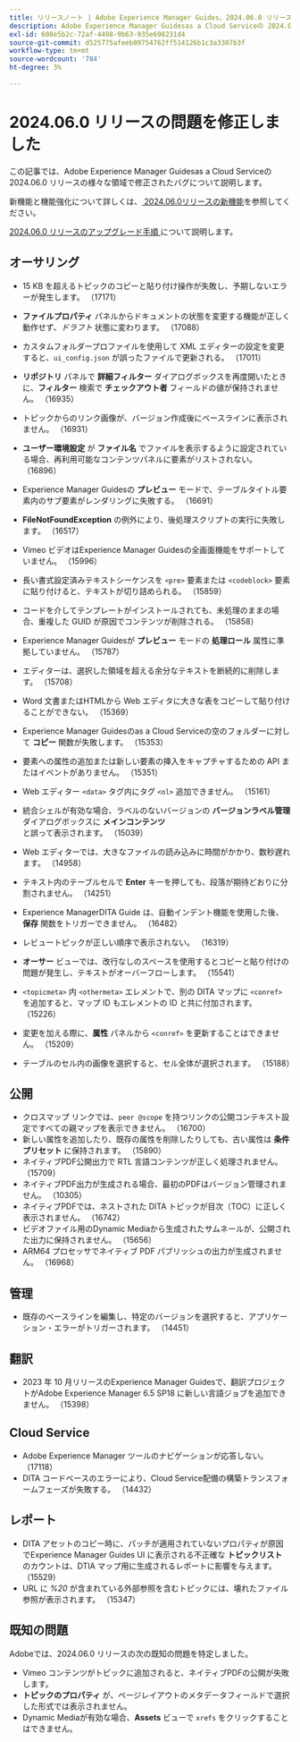```yaml
---
title: リリースノート | Adobe Experience Manager Guides、2024.06.0 リリースの問題を修正しました
description: Adobe Experience Manager Guidesas a Cloud Serviceの 2024.06.0 リリースのバグ修正について説明します。
exl-id: 608e5b2c-72af-4498-9b63-935e698231d4
source-git-commit: d525775afeeb89754762ff514126b1c3a3307b3f
workflow-type: tm+mt
source-wordcount: '784'
ht-degree: 3%

---
```


# 2024.06.0 リリースの問題を修正しました

この記事では、Adobe Experience Manager Guidesas a Cloud Serviceの 2024.06.0 リリースの様々な領域で修正されたバグについて説明します。

新機能と機能強化について詳しくは、[ 2024.06.0リリースの新機能](whats-new-2024-06-0.md)を参照してください。

[2024.06.0 リリースのアップグレード手順 ](upgrade-instructions-2024-06-0.md) について説明します。

## オーサリング

- 15 KB を超えるトピックのコピーと貼り付け操作が失敗し、予期しないエラーが発生します。 （17171）
- **ファイルプロパティ** パネルからドキュメントの状態を変更する機能が正しく動作せず、*ドラフト* 状態に変わります。 （17088）
- カスタムフォルダープロファイルを使用して XML エディターの設定を変更すると、`ui_config.json` が誤ったファイルで更新される。 （17011）
- **リポジトリ** パネルで **詳細フィルター** ダイアログボックスを再度開いたときに、**フィルター** 検索で **チェックアウト者** フィールドの値が保持されません。 （16935）
- トピックからのリンク画像が、バージョン作成後にベースラインに表示されません。 （16931）
- **ユーザー環境設定** が **ファイル名** でファイルを表示するように設定されている場合、再利用可能なコンテンツパネルに要素がリストされない。 （16896）
- Experience Manager Guidesの **プレビュー** モードで、テーブルタイトル要素内のサブ要素がレンダリングに失敗する。 （16691）
- **FileNotFoundException** の例外により、後処理スクリプトの実行に失敗します。 （16517）
- Vimeo ビデオはExperience Manager Guidesの全画面機能をサポートしていません。 （15996）
- 長い書式設定済みテキストシーケンスを `<pre>` 要素または `<codeblock>` 要素に貼り付けると、テキストが切り詰められる。 （15859）
- コードを介してテンプレートがインストールされても、未処理のままの場合、重複した GUID が原因でコンテンツが削除される。 （15858）
- Experience Manager Guidesが **プレビュー** モードの **処理ロール** 属性に準拠していません。 （15787）
- エディターは、選択した領域を超える余分なテキストを断続的に削除します。  （15708）
- Word 文書またはHTMLから Web エディタに大きな表をコピーして貼り付けることができない。 （15369）
- Experience Manager Guidesのas a Cloud Serviceの空のフォルダーに対して **コピー** 関数が失敗します。 （15353）
- 要素への属性の追加または新しい要素の挿入をキャプチャするための API またはイベントがありません。 （15351）
- Web エディター `<data>` タグ内にタグ `<ol>` 追加できません。 （15161）
- 統合シェルが有効な場合、ラベルのないバージョンの **バージョンラベル管理** ダイアログボックスに **メインコンテンツ** と誤って表示されます。 （15039）
- Web エディターでは、大きなファイルの読み込みに時間がかかり、数秒遅れます。 （14958）
- テキスト内のテーブルセルで **Enter** キーを押しても、段落が期待どおりに分割されません。 （14251）
- Experience ManagerDITA Guide は、自動インデント機能を使用した後、**保存** 関数をトリガーできません。 （16482）
- レビュートピックが正しい順序で表示されない。 （16319）
- **オーサー** ビューでは、改行なしのスペースを使用するとコピーと貼り付けの問題が発生し、テキストがオーバーフローします。 （15541）

- `<topicmeta>` 内 `<othermeta>` エレメントで、別の DITA マップに `<conref>` を追加すると、マップ ID もエレメントの ID と共に付加されます。 （15226）
- 変更を加える際に、**属性** パネルから `<conref>` を更新することはできません。 （15209）
- テーブルのセル内の画像を選択すると、セル全体が選択されます。 （15188）

## 公開


- クロスマップ リンクでは、`peer @scope` を持つリンクの公開コンテキスト設定ですべての親マップを表示できません。 （16700）
- 新しい属性を追加したり、既存の属性を削除したりしても、古い属性は **条件プリセット** に保持されます。 （15890）
- ネイティブPDF公開出力で RTL 言語コンテンツが正しく処理されません。 （15709）
- ネイティブPDF出力が生成される場合、最初のPDFはバージョン管理されません。 （10305）
- ネイティブPDFでは、ネストされた DITA トピックが目次（TOC）に正しく表示されません。 （16742）
- ビデオファイル用のDynamic Mediaから生成されたサムネールが、公開された出力に保持されません。 （15656）
- ARM64 プロセッサでネイティブ PDF パブリッシュの出力が生成されません。 （16968）

## 管理

- 既存のベースラインを編集し、特定のバージョンを選択すると、アプリケーション・エラーがトリガーされます。 （14451）

## 翻訳

- 2023 年 10 月リリースのExperience Manager Guidesで、翻訳プロジェクトがAdobe Experience Manager 6.5 SP18 に新しい言語ジョブを追加できません。 （15398）

## Cloud Service

- Adobe Experience Manager ツールのナビゲーションが応答しない。 （17118）
- DITA コードベースのエラーにより、Cloud Service配備の構築トランスフォームフェーズが失敗する。 （14432）

## レポート

- DITA アセットのコピー時に、パッチが適用されていないプロパティが原因でExperience Manager Guides UI に表示される不正確な **トピックリスト** のカウントは、DTIA マップ用に生成されるレポートに影響を与えます。 （15529）
- URL に *%20* が含まれている外部参照を含むトピックには、壊れたファイル参照が表示されます。 （15347）


## 既知の問題

Adobeでは、2024.06.0 リリースの次の既知の問題を特定しました。

- Vimeo コンテンツがトピックに追加されると、ネイティブPDFの公開が失敗します。
- **トピックのプロパティ** が、ページレイアウトのメタデータフィールドで選択した形式では表示されません。
- Dynamic Mediaが有効な場合、**Assets** ビューで `xrefs` をクリックすることはできません。
